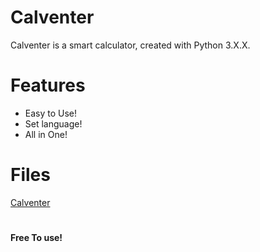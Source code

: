 # Calventer
Calventer is a smart calculator, created with Python 3.X.X.
#

# Features
- Easy to Use!
- Set language!
- All in One!
#

# Files
[Calventer](https://github.com/VArtzy/Calventer/blob/master/Calventer.py)
#

**Free To use!**
